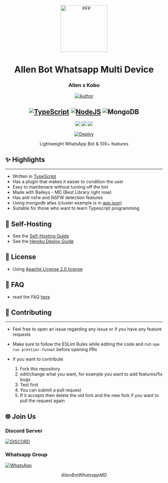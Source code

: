 <div align="center">
<img src="https://i.ibb.co/mzcSXdy/koboo.png" width="150" height="150" border="0" alt="PFP">

# Allen Bot Whatsapp Multi Device

### Allen x Kobo

<p align="center">
  <a href="https://github.com/Paiiss"><img title="Author" src="https://img.shields.io/badge/Author-Paiiss-yellow.svg?style=for-the-badge&logo=github" /></a>
</p>

## [![TypeScript](https://img.shields.io/badge/TypeScript-007ACC?style=for-the-badge&logo=typescript&logoColor=white)](https://www.typescriptlang.org/) [![NodeJS](https://img.shields.io/badge/Node.js-43853D?style=for-the-badge&logo=node.js&logoColor=white)](https://nodejs.org/) ![MongoDB](https://img.shields.io/badge/MongoDB-4EA94B?style=for-the-badge&logo=mongodb&logoColor=white)

[![](https://img.shields.io/github/license/Paiiss/bot-wa)](https://github.com/Paiiss/bot-wa/blob/master/LICENSE) [![](https://img.shields.io/github/repo-size/Paiiss/bot-wa)](https://github.com/Paiiss/bot-wa/) [![](https://img.shields.io/github/forks/paiiss/bot-wa.svg)](https://github.com/Paiiss/bot-wa/network/members)

[![Deploy](https://www.herokucdn.com/deploy/button.png)](https://heroku.com/deploy?template=https://github.com/Paiiss/bot-wa/)

Lightweight WhatsApp Bot & 100+ features

</div>

## ✨ Highlights

---

-   Written in [TypeScript](https://www.typescriptlang.org/)
-   Has a plugin that makes it easier to condition the user
-   Easy to maintenace without turning off the bot
-   Made with Baileys - MD (Best Library right now)
-   Has anti nsfw and NSFW detection features
-   Using mongodb atlas (cluster example is in [app.json](https://github.com/Paiiss/bot-wa/blob/master/app.json))
-   Suitable for those who want to learn Typescript programming

## 🦎 Self-Hosting

-   See the [Self-Hosting Guide](https://github.com/Paiiss/bot-wa/blob/master/Self-Hosting.md)
-   See the [Heroku Deploy Guide](https://github.com/Paiiss/bot-wa/blob/master/Self-Heroku.md)

## 📄 License

-   Using [Apache License 2.0 license](https://github.com/Paiiss/bot-wa/blob/master/LICENSE)

## 📑 FAQ

-   read the FAQ [here](https://github.com/Paiiss/bot-wa/blob/master/FAQ.md)

## 💪 Contributing

---

-   Feel free to open an issue regarding any issue or if you have any feature requests
-   Make sure to follow the ESLint Rules while editing the code and run `npm run prettier-format` before opening PRs
-   If you want to contribute

    1. Fork this repository
    2. edit/change what you want, for example you want to add features/fix bugs
    3. Test first
    4. You can submit a pull request
    5. If it accepts then delete the old fork and the new fork if you want to pull the request again

## 🌐 Join Us

### Discord Server

[![DISCORD](https://invidget.switchblade.xyz/9RCmUqghMN)](https://discord.gg/9RCmUqghMN)

### Whatsapp Group

[![WhatsApp](https://img.shields.io/badge/WhatsApp-25D366?style=for-the-badge&logo=whatsapp&logoColor=white)](https://chat.whatsapp.com/CktCFlTbTiMLq5K4fgIidd)

$$ Allen BotWhatsappMD $$
